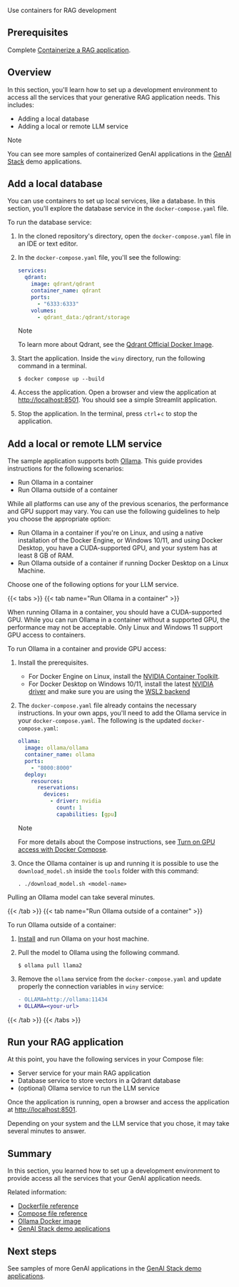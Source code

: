 Use containers for RAG development


## Prerequisites

Complete [Containerize a RAG application](containerize.md).

## Overview

In this section, you'll learn how to set up a development environment to access all the services that your generative RAG application needs. This includes:

- Adding a local database
- Adding a local or remote LLM service

> [!NOTE]
> You can see more samples of containerized GenAI applications in the [GenAI Stack](https://github.com/docker/genai-stack) demo applications.

## Add a local database

You can use containers to set up local services, like a database. In this section, you'll explore the database service in the `docker-compose.yaml` file.

To run the database service:

1. In the cloned repository's directory, open the `docker-compose.yaml` file in an IDE or text editor.

2. In the `docker-compose.yaml` file, you'll see the following:

   ```yaml
   services:
     qdrant:
       image: qdrant/qdrant
       container_name: qdrant
       ports:
         - "6333:6333"
       volumes:
         - qdrant_data:/qdrant/storage
   ```

   > [!NOTE]
   > To learn more about Qdrant, see the [Qdrant Official Docker Image](https://hub.docker.com/r/qdrant/qdrant).

3. Start the application. Inside the `winy` directory, run the following command in a terminal.

   ```console
   $ docker compose up --build
   ```

4. Access the application. Open a browser and view the application at [http://localhost:8501](http://localhost:8501). You should see a simple Streamlit application.

5. Stop the application. In the terminal, press `ctrl`+`c` to stop the application.

## Add a local or remote LLM service

The sample application supports both [Ollama](https://ollama.ai/). This guide provides instructions for the following scenarios:

- Run Ollama in a container
- Run Ollama outside of a container

While all platforms can use any of the previous scenarios, the performance and
GPU support may vary. You can use the following guidelines to help you choose the appropriate option:

- Run Ollama in a container if you're on Linux, and using a native installation of the Docker Engine, or Windows 10/11, and using Docker Desktop, you
  have a CUDA-supported GPU, and your system has at least 8 GB of RAM.
- Run Ollama outside of a container if running Docker Desktop on a Linux Machine.

Choose one of the following options for your LLM service.

{{< tabs >}}
{{< tab name="Run Ollama in a container" >}}

When running Ollama in a container, you should have a CUDA-supported GPU. While you can run Ollama in a container without a supported GPU, the performance may not be acceptable. Only Linux and Windows 11 support GPU access to containers.

To run Ollama in a container and provide GPU access:

1. Install the prerequisites.
   - For Docker Engine on Linux, install the [NVIDIA Container Toolkilt](https://github.com/NVIDIA/nvidia-container-toolkit).
   - For Docker Desktop on Windows 10/11, install the latest [NVIDIA driver](https://www.nvidia.com/Download/index.aspx) and make sure you are using the [WSL2 backend](/manuals/desktop/features/wsl/_index.md#turn-on-docker-desktop-wsl-2)
2. The `docker-compose.yaml` file already contains the necessary instructions. In your own apps, you'll need to add the Ollama service in your `docker-compose.yaml`. The following is
   the updated `docker-compose.yaml`:

   ```yaml
   ollama:
     image: ollama/ollama
     container_name: ollama
     ports:
       - "8000:8000"
     deploy:
       resources:
         reservations:
           devices:
             - driver: nvidia
               count: 1
               capabilities: [gpu]
   ```

   > [!NOTE]
   > For more details about the Compose instructions, see [Turn on GPU access with Docker Compose](/manuals/compose/how-tos/gpu-support.md).

3. Once the Ollama container is up and running it is possible to use the `download_model.sh` inside the `tools` folder with this command:

   ```console
   . ./download_model.sh <model-name>
   ```

Pulling an Ollama model can take several minutes.

{{< /tab >}}
{{< tab name="Run Ollama outside of a container" >}}

To run Ollama outside of a container:

1. [Install](https://github.com/jmorganca/ollama) and run Ollama on your host
   machine.
2. Pull the model to Ollama using the following command.

   ```console
   $ ollama pull llama2
   ```

3. Remove the `ollama` service from the `docker-compose.yaml` and update properly the connection variables in `winy` service:

   ```diff
   - OLLAMA=http://ollama:11434
   + OLLAMA=<your-url>
   ```

{{< /tab >}}
{{< /tabs >}}

## Run your RAG application

At this point, you have the following services in your Compose file:

- Server service for your main RAG application
- Database service to store vectors in a Qdrant database
- (optional) Ollama service to run the LLM
  service

Once the application is running, open a browser and access the application at [http://localhost:8501](http://localhost:8501).

Depending on your system and the LLM service that you chose, it may take several
minutes to answer.

## Summary

In this section, you learned how to set up a development environment to provide
access all the services that your GenAI application needs.

Related information:

- [Dockerfile reference](/reference/dockerfile.md)
- [Compose file reference](/reference/compose-file/_index.md)
- [Ollama Docker image](https://hub.docker.com/r/ollama/ollama)
- [GenAI Stack demo applications](https://github.com/docker/genai-stack)

## Next steps

See samples of more GenAI applications in the [GenAI Stack demo applications](https://github.com/docker/genai-stack).
